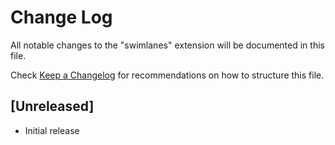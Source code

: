# Change Log

All notable changes to the "swimlanes" extension will be documented in this file.

Check [Keep a Changelog](http://keepachangelog.com/) for recommendations on how to structure this file.

## [Unreleased]

- Initial release